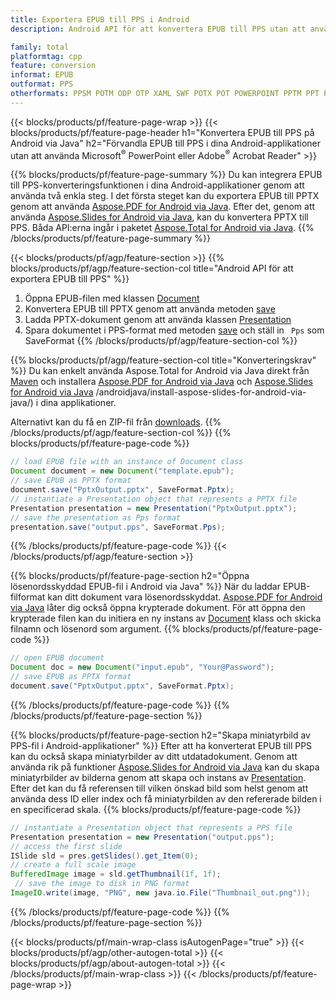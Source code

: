 ```yaml
---
title: Exportera EPUB till PPS i Android
description: Android API för att konvertera EPUB till PPS utan att använda Microsoft Word

family: total
platformtag: cpp
feature: conversion
informat: EPUB
outformat: PPS
otherformats: PPSM POTM ODP OTP XAML SWF POTX POT POWERPOINT PPTM PPT PPSX
---
```

{{< blocks/products/pf/feature-page-wrap >}}
{{< blocks/products/pf/feature-page-header h1="Konvertera EPUB till PPS på Android via Java" h2="Förvandla EPUB till PPS i dina Android-applikationer utan att använda Microsoft<sup>&reg;</sup> PowerPoint eller Adobe<sup>&reg;</sup> Acrobat Reader" >}}

{{% blocks/products/pf/feature-page-summary %}}
Du kan integrera EPUB till PPS-konverteringsfunktionen i dina Android-applikationer genom att använda två enkla steg. I det första steget kan du exportera EPUB till PPTX genom att använda [Aspose.PDF for Android via Java](https://products.aspose.com/pdf/android-java/). Efter det, genom att använda [Aspose.Slides for Android via Java](https://products.aspose.com/slides/android-java/), kan du konvertera PPTX till PPS. Båda API:erna ingår i paketet [Aspose.Total for Android via Java](https://products.aspose.com/total/android-java/). 
{{% /blocks/products/pf/feature-page-summary  %}}

{{< blocks/products/pf/agp/feature-section >}}
{{% blocks/products/pf/agp/feature-section-col title="Android API för att exportera EPUB till PPS" %}}
1. Öppna EPUB-filen med klassen [Document](https://reference.aspose.com/pdf/java/com.aspose.pdf/Document)
2. Konvertera EPUB till PPTX genom att använda metoden [save](https://reference.aspose.com/pdf/java/com.aspose.pdf/Document#save-java.lang.String-int-)
3. Ladda PPTX-dokument genom att använda klassen [Presentation](https://reference.aspose.com/slides/java/com.aspose.slides/Presentation)
4. Spara dokumentet i PPS-format med metoden [save](https://reference.aspose.com/slides/java/com.aspose.slides/Presentation#save-java.lang.String-int-) och ställ in ` Pps` som SaveFormat
{{% /blocks/products/pf/agp/feature-section-col %}}

{{% blocks/products/pf/agp/feature-section-col title="Konverteringskrav" %}}
Du kan enkelt använda Aspose.Total for Android via Java direkt från [Maven](https://releases.aspose.com/total/java/) och installera [Aspose.PDF for Android via Java](https://docs.aspose.com/pdf/androidjava/installation/) och [Aspose.Slides for Android via Java](https://docs.aspose.com/slides) /androidjava/install-aspose-slides-for-android-via-java/) i dina applikationer.

Alternativt kan du få en ZIP-fil från [downloads](https://releases.aspose.comtotal/androidjava).
{{% /blocks/products/pf/agp/feature-section-col %}}
{{% blocks/products/pf/feature-page-code %}}

```java
// load EPUB file with an instance of Document class
Document document = new Document("template.epub");
// save EPUB as PPTX format 
document.save("PptxOutput.pptx", SaveFormat.Pptx); 
// instantiate a Presentation object that represents a PPTX file
Presentation presentation = new Presentation("PptxOutput.pptx");
// save the presentation as Pps format
presentation.save("output.pps", SaveFormat.Pps);   
```


{{% /blocks/products/pf/feature-page-code %}}
{{< /blocks/products/pf/agp/feature-section >}}

{{% blocks/products/pf/feature-page-section  h2="Öppna lösenordsskyddad EPUB-fil i Android via Java" %}}
När du laddar EPUB-filformat kan ditt dokument vara lösenordsskyddat. [Aspose.PDF for Android via Java](https://products.aspose.com/pdf/android-java/) låter dig också öppna krypterade dokument. För att öppna den krypterade filen kan du initiera en ny instans av [Document](https://reference.aspose.com/pdf/java/com.aspose.pdf/Document#Document-java.lang.String-java.lang.String-) klass och skicka filnamn och lösenord som argument.
{{% blocks/products/pf/feature-page-code %}}

```java
// open EPUB document
Document doc = new Document("input.epub", "Your@Password");
// save EPUB as PPTX format 
document.save("PptxOutput.pptx", SaveFormat.Pptx); 

```

{{% /blocks/products/pf/feature-page-code  %}}
{{% /blocks/products/pf/feature-page-section %}}

{{% blocks/products/pf/feature-page-section  h2="Skapa miniatyrbild av PPS-fil i Android-applikationer" %}}
Efter att ha konverterat EPUB till PPS kan du också skapa miniatyrbilder av ditt utdatadokument. Genom att använda rik på funktioner [Aspose.Slides for Android via Java](https://products.aspose.com/slides/android-java/) kan du skapa miniatyrbilder av bilderna genom att skapa och instans av [Presentation](https://reference.aspose.com/slides/java/com.aspose.slides/Presentation). Efter det kan du få referensen till vilken önskad bild som helst genom att använda dess ID eller index och få miniatyrbilden av den refererade bilden i en specificerad skala.
{{% blocks/products/pf/feature-page-code %}}

```java
// instantiate a Presentation object that represents a PPS file
Presentation presentation = new Presentation("output.pps");
// access the first slide
ISlide sld = pres.getSlides().get_Item(0);
// create a full scale image
BufferedImage image = sld.getThumbnail(1f, 1f);
 // save the image to disk in PNG format
ImageIO.write(image, "PNG", new java.io.File("Thumbnail_out.png"));
```

{{% /blocks/products/pf/feature-page-code  %}}
{{% /blocks/products/pf/feature-page-section %}}

{{< blocks/products/pf/main-wrap-class isAutogenPage="true" >}}
{{< blocks/products/pf/agp/other-autogen-total >}}
{{< blocks/products/pf/agp/about-autogen-total >}}
{{< /blocks/products/pf/main-wrap-class >}}
{{< /blocks/products/pf/feature-page-wrap >}}